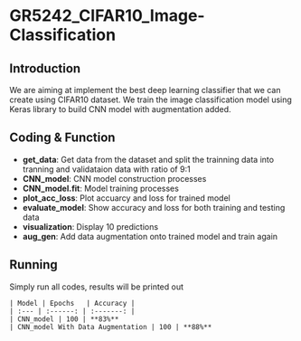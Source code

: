 # GR5242_CIFAR10_Image-Classification
## Introduction

We are aiming at implement the best deep learning classifier that we can create using CIFAR10 dataset. We train the image classification model using Keras library to build CNN model with augmentation added.

## Coding & Function

- **get_data**: Get data from the dataset and split the trainning data into tranning and validataion data with ratio of 9:1 
- **CNN_model**: CNN model construction processes
- **CNN_model.fit**: Model training processes
- **plot_acc_loss**: Plot accuarcy and loss for trained model
- **evaluate_model**: Show accuracy and loss for both training and testing data
- **visualization**: Display 10 predictions
- **aug_gen**: Add data augmentation onto trained model and train again

## Running

Simply run all codes, results will be printed out

    | Model | Epochs   | Accuracy |
    | :--- | :------: | :-------: |
    | CNN_model | 100 | **83%**
    | CNN_model With Data Augmentation | 100 | **88%**

